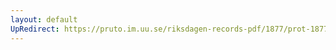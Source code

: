 ```yaml
---
layout: default
UpRedirect: https://pruto.im.uu.se/riksdagen-records-pdf/1877/prot-1877--ak--003/prot-1877--ak--003_001.pdf
---
```

